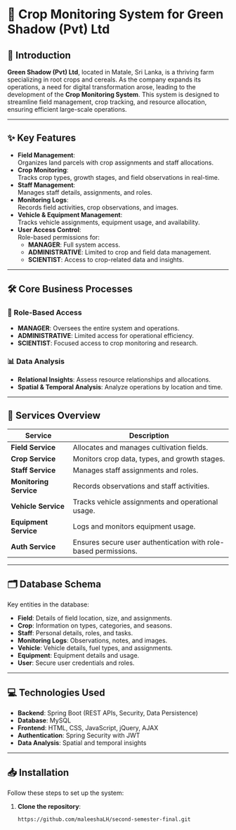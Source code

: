 # 🌱 Crop Monitoring System for Green Shadow (Pvt) Ltd

## 📖 Introduction
**Green Shadow (Pvt) Ltd**, located in Matale, Sri Lanka, is a thriving farm specializing in root crops and cereals. As the company expands its operations, a need for digital transformation arose, leading to the development of the **Crop Monitoring System**. This system is designed to streamline field management, crop tracking, and resource allocation, ensuring efficient large-scale operations.

---

## ✨ Key Features
- **Field Management**:  
  Organizes land parcels with crop assignments and staff allocations.
- **Crop Monitoring**:  
  Tracks crop types, growth stages, and field observations in real-time.
- **Staff Management**:  
  Manages staff details, assignments, and roles.
- **Monitoring Logs**:  
  Records field activities, crop observations, and images.
- **Vehicle & Equipment Management**:  
  Tracks vehicle assignments, equipment usage, and availability.
- **User Access Control**:  
  Role-based permissions for:
  - **MANAGER**: Full system access.
  - **ADMINISTRATIVE**: Limited to crop and field data management.
  - **SCIENTIST**: Access to crop-related data and insights.

---

## 🛠️ Core Business Processes
### 🚦 Role-Based Access
- **MANAGER**: Oversees the entire system and operations.
- **ADMINISTRATIVE**: Limited access for operational efficiency.
- **SCIENTIST**: Focused access to crop monitoring and research.

### 📊 Data Analysis
- **Relational Insights**: Assess resource relationships and allocations.
- **Spatial & Temporal Analysis**: Analyze operations by location and time.

---

## 🚀 Services Overview
| Service              | Description                                                      |
|----------------------|------------------------------------------------------------------|
| **Field Service**    | Allocates and manages cultivation fields.                       |
| **Crop Service**     | Monitors crop data, types, and growth stages.                   |
| **Staff Service**    | Manages staff assignments and roles.                            |
| **Monitoring Service**| Records observations and staff activities.                     |
| **Vehicle Service**  | Tracks vehicle assignments and operational usage.               |
| **Equipment Service**| Logs and monitors equipment usage.                              |
| **Auth Service**     | Ensures secure user authentication with role-based permissions. |

---

## 🗂️ Database Schema
Key entities in the database:
- **Field**: Details of field location, size, and assignments.
- **Crop**: Information on types, categories, and seasons.
- **Staff**: Personal details, roles, and tasks.
- **Monitoring Logs**: Observations, notes, and images.
- **Vehicle**: Vehicle details, fuel types, and assignments.
- **Equipment**: Equipment details and usage.
- **User**: Secure user credentials and roles.

---

## 💻 Technologies Used
- **Backend**: Spring Boot (REST APIs, Security, Data Persistence)
- **Database**: MySQL
- **Frontend**: HTML, CSS, JavaScript, jQuery, AJAX
- **Authentication**: Spring Security with JWT
- **Data Analysis**: Spatial and temporal insights

---

## 📥 Installation
Follow these steps to set up the system:

1. **Clone the repository**:
   ```bash
   https://github.com/maleeshaLH/second-semester-final.git
